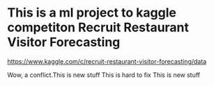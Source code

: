 # This is a ml project to kaggle competiton Recruit Restaurant Visitor Forecasting <br>
https://www.kaggle.com/c/recruit-restaurant-visitor-forecasting/data

Wow, a conflict.This is new stuff
This is hard to fix
This is new stuff
